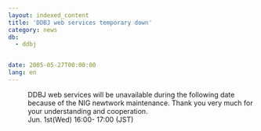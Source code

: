 ```yaml
---
layout: indexed_content
title: 'DDBJ web services temporary down'
category: news
db:
  - ddbj


date: 2005-05-27T00:00:00
lang: en
---
```


<dd>DDBJ web services will be unavailable during the following date because of the NIG newtwork maintenance. Thank you very much for your understanding and cooperation.
<dd>Jun. 1st(Wed) 16:00- 17:00 (JST)</dd>
</dd>
